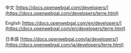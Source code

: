 中文 [https://docs.openwebgal.com/developers/](https://docs.openwebgal.com/developers/terre.html)

English [https://docs.openwebgal.com/en/developers/](https://docs.openwebgal.com/en/developers/terre.html)

日本語 [https://docs.openwebgal.com/ja/developers/](https://docs.openwebgal.com/ja/developers/terre.html)
